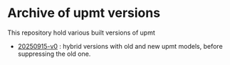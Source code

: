 # Archive of upmt versions

This repository hold various built versions of upmt

   - [20250915-v0](20250915-v0/) : hybrid versions with old and new upmt models, before suppressing the old one.

